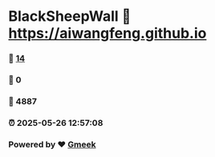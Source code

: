 # BlackSheepWall :link: https://aiwangfeng.github.io 
### :page_facing_up: [14](https://aiwangfeng.github.io/tag.html) 
### :speech_balloon: 0 
### :hibiscus: 4887 
### :alarm_clock: 2025-05-26 12:57:08 
### Powered by :heart: [Gmeek](https://github.com/Meekdai/Gmeek)
